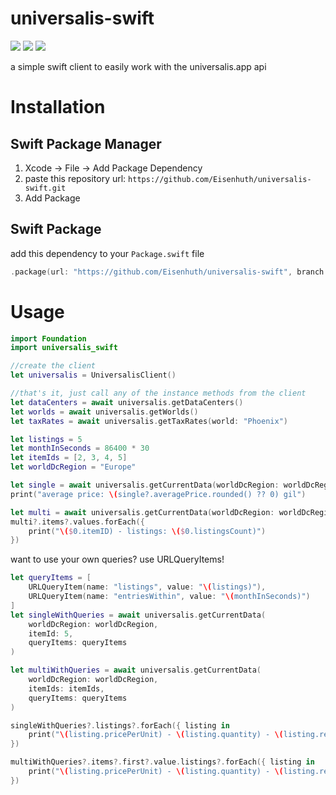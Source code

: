 # universalis-swift
[![](https://img.shields.io/endpoint?url=https%3A%2F%2Fswiftpackageindex.com%2Fapi%2Fpackages%2FEisenhuth%2Funiversalis-swift%2Fbadge%3Ftype%3Dswift-versions)](https://swiftpackageindex.com/Eisenhuth/universalis-swift)
[![](https://img.shields.io/endpoint?url=https%3A%2F%2Fswiftpackageindex.com%2Fapi%2Fpackages%2FEisenhuth%2Funiversalis-swift%2Fbadge%3Ftype%3Dplatforms)](https://swiftpackageindex.com/Eisenhuth/universalis-swift)
[![](https://img.shields.io/badge/DocC-documentation-orange)](https://swiftpackageindex.com/Eisenhuth/universalis-swift/master/documentation/universalis_swift)

a simple swift client to easily work with the universalis.app api

# Installation
## Swift Package Manager

1. Xcode -> File -> Add Package Dependency
2. paste this repository url: `https://github.com/Eisenhuth/universalis-swift.git`
3. Add Package

## Swift Package
add this dependency to your `Package.swift` file
```swift
.package(url: "https://github.com/Eisenhuth/universalis-swift", branch: "master")
```

# Usage
```swift
import Foundation
import universalis_swift

//create the client
let universalis = UniversalisClient()

//that's it, just call any of the instance methods from the client
let dataCenters = await universalis.getDataCenters()
let worlds = await universalis.getWorlds()
let taxRates = await universalis.getTaxRates(world: "Phoenix")

let listings = 5
let monthInSeconds = 86400 * 30
let itemIds = [2, 3, 4, 5]
let worldDcRegion = "Europe"

let single = await universalis.getCurrentData(worldDcRegion: worldDcRegion, itemId: 5)
print("average price: \(single?.averagePrice.rounded() ?? 0) gil")

let multi = await universalis.getCurrentData(worldDcRegion: worldDcRegion, itemIds: itemIds)
multi?.items?.values.forEach({
    print("\($0.itemID) - listings: \($0.listingsCount)")
})
```


want to use your own queries? use URLQueryItems!
```swift
let queryItems = [
    URLQueryItem(name: "listings", value: "\(listings)"),
    URLQueryItem(name: "entriesWithin", value: "\(monthInSeconds)")
]
let singleWithQueries = await universalis.getCurrentData(
    worldDcRegion: worldDcRegion,
    itemId: 5,
    queryItems: queryItems
)

let multiWithQueries = await universalis.getCurrentData(
    worldDcRegion: worldDcRegion,
    itemIds: itemIds,
    queryItems: queryItems
)

singleWithQueries?.listings?.forEach({ listing in
    print("\(listing.pricePerUnit) - \(listing.quantity) - \(listing.retainerCityName) - \(listing.worldName ?? "")")
})

multiWithQueries?.items?.first?.value.listings?.forEach({ listing in
    print("\(listing.pricePerUnit) - \(listing.quantity) - \(listing.retainerCityName) - \(listing.worldName ?? "")")
})
```
